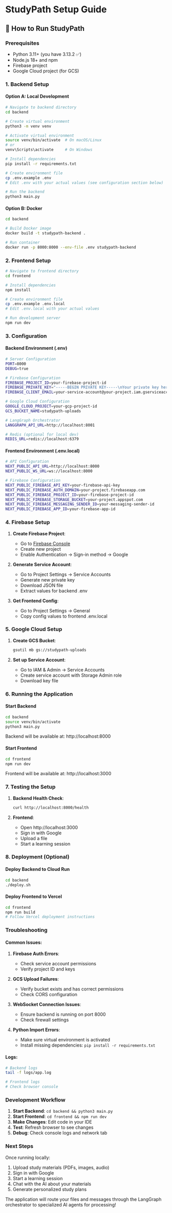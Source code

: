 # StudyPath Setup Guide

## 🚀 How to Run StudyPath

### Prerequisites
- Python 3.11+ (you have 3.13.2 ✅)
- Node.js 18+ and npm
- Firebase project
- Google Cloud project (for GCS)

### 1. Backend Setup

#### Option A: Local Development

```bash
# Navigate to backend directory
cd backend

# Create virtual environment
python3 -m venv venv

# Activate virtual environment
source venv/bin/activate  # On macOS/Linux
# or
venv\Scripts\activate     # On Windows

# Install dependencies
pip install -r requirements.txt

# Create environment file
cp .env.example .env
# Edit .env with your actual values (see configuration section below)

# Run the backend
python3 main.py
```

#### Option B: Docker

```bash
cd backend

# Build Docker image
docker build -t studypath-backend .

# Run container
docker run -p 8000:8000 --env-file .env studypath-backend
```

### 2. Frontend Setup

```bash
# Navigate to frontend directory
cd frontend

# Install dependencies
npm install

# Create environment file
cp .env.example .env.local
# Edit .env.local with your actual values

# Run development server
npm run dev
```

### 3. Configuration

#### Backend Environment (.env)
```bash
# Server Configuration
PORT=8000
DEBUG=true

# Firebase Configuration
FIREBASE_PROJECT_ID=your-firebase-project-id
FIREBASE_PRIVATE_KEY="-----BEGIN PRIVATE KEY-----\nYour private key here\n-----END PRIVATE KEY-----\n"
FIREBASE_CLIENT_EMAIL=your-service-account@your-project.iam.gserviceaccount.com

# Google Cloud Configuration
GOOGLE_CLOUD_PROJECT=your-gcp-project-id
GCS_BUCKET_NAME=studypath-uploads

# LangGraph Orchestrator
LANGGRAPH_API_URL=http://localhost:8001

# Redis (optional for local dev)
REDIS_URL=redis://localhost:6379
```

#### Frontend Environment (.env.local)
```bash
# API Configuration
NEXT_PUBLIC_API_URL=http://localhost:8000
NEXT_PUBLIC_WS_URL=ws://localhost:8000

# Firebase Configuration
NEXT_PUBLIC_FIREBASE_API_KEY=your-firebase-api-key
NEXT_PUBLIC_FIREBASE_AUTH_DOMAIN=your-project.firebaseapp.com
NEXT_PUBLIC_FIREBASE_PROJECT_ID=your-firebase-project-id
NEXT_PUBLIC_FIREBASE_STORAGE_BUCKET=your-project.appspot.com
NEXT_PUBLIC_FIREBASE_MESSAGING_SENDER_ID=your-messaging-sender-id
NEXT_PUBLIC_FIREBASE_APP_ID=your-firebase-app-id
```

### 4. Firebase Setup

1. **Create Firebase Project**:
   - Go to [Firebase Console](https://console.firebase.google.com/)
   - Create new project
   - Enable Authentication → Sign-in method → Google

2. **Generate Service Account**:
   - Go to Project Settings → Service Accounts
   - Generate new private key
   - Download JSON file
   - Extract values for backend .env

3. **Get Frontend Config**:
   - Go to Project Settings → General
   - Copy config values to frontend .env.local

### 5. Google Cloud Setup

1. **Create GCS Bucket**:
   ```bash
   gsutil mb gs://studypath-uploads
   ```

2. **Set up Service Account**:
   - Go to IAM & Admin → Service Accounts
   - Create service account with Storage Admin role
   - Download key file

### 6. Running the Application

#### Start Backend
```bash
cd backend
source venv/bin/activate
python3 main.py
```
Backend will be available at: http://localhost:8000

#### Start Frontend
```bash
cd frontend
npm run dev
```
Frontend will be available at: http://localhost:3000

### 7. Testing the Setup

1. **Backend Health Check**:
   ```bash
   curl http://localhost:8000/health
   ```

2. **Frontend**:
   - Open http://localhost:3000
   - Sign in with Google
   - Upload a file
   - Start a learning session

### 8. Deployment (Optional)

#### Deploy Backend to Cloud Run
```bash
cd backend
./deploy.sh
```

#### Deploy Frontend to Vercel
```bash
cd frontend
npm run build
# Follow Vercel deployment instructions
```

### Troubleshooting

#### Common Issues:

1. **Firebase Auth Errors**:
   - Check service account permissions
   - Verify project ID and keys

2. **GCS Upload Failures**:
   - Verify bucket exists and has correct permissions
   - Check CORS configuration

3. **WebSocket Connection Issues**:
   - Ensure backend is running on port 8000
   - Check firewall settings

4. **Python Import Errors**:
   - Make sure virtual environment is activated
   - Install missing dependencies: `pip install -r requirements.txt`

#### Logs:
```bash
# Backend logs
tail -f logs/app.log

# Frontend logs
# Check browser console
```

### Development Workflow

1. **Start Backend**: `cd backend && python3 main.py`
2. **Start Frontend**: `cd frontend && npm run dev`
3. **Make Changes**: Edit code in your IDE
4. **Test**: Refresh browser to see changes
5. **Debug**: Check console logs and network tab

### Next Steps

Once running locally:
1. Upload study materials (PDFs, images, audio)
2. Sign in with Google
3. Start a learning session
4. Chat with the AI about your materials
5. Generate personalized study plans

The application will route your files and messages through the LangGraph orchestrator to specialized AI agents for processing!
